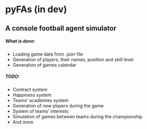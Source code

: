 # pyFAs (in dev)
## A console football agent simulator
##### What is done:
* Loading game data from .json file
* Generation of players, their names, position and skill level
* Generation of games calendar

##### TODO:
* Contract system
* Happiness system
* Teams' academies system
* Generation of new players during the game
* System of teams' interests
* Simulation of games between teams during the championship
* And more